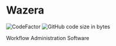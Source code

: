 # Wazera
![CodeFactor](https://www.codefactor.io/repository/github/wauzmons/wazera/badge)
![GitHub code size in bytes](https://img.shields.io/github/languages/code-size/Wauzmons/Wazera)

Workflow Administration Software
